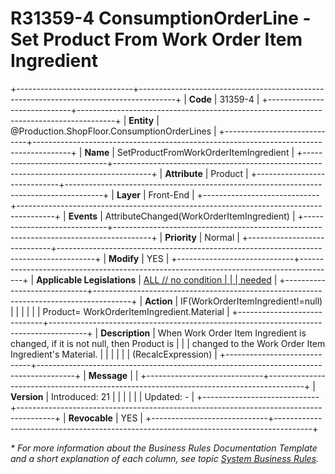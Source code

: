 ﻿---
erp.type: front-end-business-rule
erp.entity: Production.ShopFloor.ConsumptionOrderLines
---

# R31359-4 ConsumptionOrderLine - Set Product From Work Order Item Ingredient
+-----------------------------+---------------------------------------------------------------------------------------+
| **Code**                    | 31359-4                                                                               |
+-----------------------------+---------------------------------------------------------------------------------------+
| **Entity**                  | @Production.ShopFloor.ConsumptionOrderLines                                           |
+-----------------------------+---------------------------------------------------------------------------------------+
| **Name**                    | SetProductFromWorkOrderItemIngredient                                                 |
+-----------------------------+---------------------------------------------------------------------------------------+
| **Attribute**               | Product                                                                               |
+-----------------------------+---------------------------------------------------------------------------------------+
| **Layer**                   | Front-End                                                                             |
+-----------------------------+---------------------------------------------------------------------------------------+
| **Events**                  | AttributeChanged(WorkOrderItemIngredient)                                             |
+-----------------------------+---------------------------------------------------------------------------------------+
| **Priority**                | Normal                                                                                |
+-----------------------------+---------------------------------------------------------------------------------------+
| **Modify**                  | YES                                                                                   |
+-----------------------------+---------------------------------------------------------------------------------------+
| **Applicable Legislations** | [ALL // no condition                                                                  |
|                             | needed](xref:applicable-legislations)                                                 |
+-----------------------------+---------------------------------------------------------------------------------------+
| **Action**                  | IF(WorkOrderItemIngredient!=null)                                                     |
|                             |                                                                                       |
|                             | Product= WorkOrderItemIngredient.Material                                             |
+-----------------------------+---------------------------------------------------------------------------------------+
| **Description**             | When Work Order Item Ingredient is changed, if it is not null, then Product is        |
|                             | changed to the Work Order Item Ingredient\'s Material.                                |
|                             |                                                                                       |
|                             | (RecalcExpression)                                                                    |
+-----------------------------+---------------------------------------------------------------------------------------+
| **Message**                 |                                                                                       |
+-----------------------------+---------------------------------------------------------------------------------------+
| **Version**                 | Introduced: 21                                                                        |
|                             |                                                                                       |
|                             | Updated: -                                                                            |
+-----------------------------+---------------------------------------------------------------------------------------+
| **Revocable**               | YES                                                                                   |
+-----------------------------+---------------------------------------------------------------------------------------+

*\* For more information about the Business Rules Documentation Template and a short explanation of each column, see
topic [System Business Rules](../templates/template-description-system-business-rules.md).*
